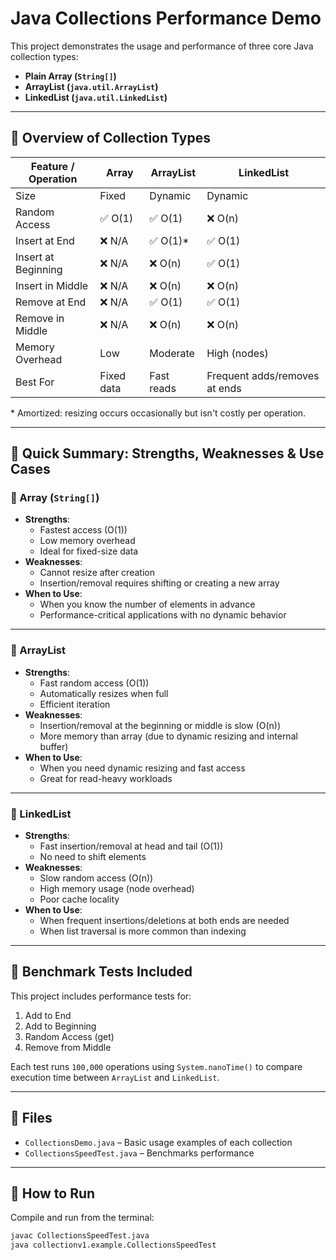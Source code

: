 # Java Collections Performance Demo

This project demonstrates the usage and performance of three core Java collection types:

- **Plain Array (`String[]`)**
- **ArrayList (`java.util.ArrayList`)**
- **LinkedList (`java.util.LinkedList`)**

---

## 📌 Overview of Collection Types

| Feature / Operation     | Array       | ArrayList     | LinkedList    |
|-------------------------|-------------|---------------|---------------|
| Size                    | Fixed       | Dynamic       | Dynamic       |
| Random Access           | ✅ O(1)      | ✅ O(1)        | ❌ O(n)        |
| Insert at End           | ❌ N/A       | ✅ O(1)*       | ✅ O(1)        |
| Insert at Beginning     | ❌ N/A       | ❌ O(n)        | ✅ O(1)        |
| Insert in Middle        | ❌ N/A       | ❌ O(n)        | ❌ O(n)        |
| Remove at End           | ❌ N/A       | ✅ O(1)        | ✅ O(1)        |
| Remove in Middle        | ❌ N/A       | ❌ O(n)        | ❌ O(n)        |
| Memory Overhead         | Low         | Moderate      | High (nodes)  |
| Best For                | Fixed data  | Fast reads    | Frequent adds/removes at ends |

\* Amortized: resizing occurs occasionally but isn't costly per operation.

---

## 🧠 Quick Summary: Strengths, Weaknesses & Use Cases

### 🔹 Array (`String[]`)
- **Strengths**:
    - Fastest access (O(1))
    - Low memory overhead
    - Ideal for fixed-size data
- **Weaknesses**:
    - Cannot resize after creation
    - Insertion/removal requires shifting or creating a new array
- **When to Use**:
    - When you know the number of elements in advance
    - Performance-critical applications with no dynamic behavior

---

### 🔸 ArrayList
- **Strengths**:
    - Fast random access (O(1))
    - Automatically resizes when full
    - Efficient iteration
- **Weaknesses**:
    - Insertion/removal at the beginning or middle is slow (O(n))
    - More memory than array (due to dynamic resizing and internal buffer)
- **When to Use**:
    - When you need dynamic resizing and fast access
    - Great for read-heavy workloads

---

### 🔻 LinkedList
- **Strengths**:
    - Fast insertion/removal at head and tail (O(1))
    - No need to shift elements
- **Weaknesses**:
    - Slow random access (O(n))
    - High memory usage (node overhead)
    - Poor cache locality
- **When to Use**:
    - When frequent insertions/deletions at both ends are needed
    - When list traversal is more common than indexing

---

## 🧪 Benchmark Tests Included

This project includes performance tests for:

1. Add to End
2. Add to Beginning
3. Random Access (get)
4. Remove from Middle

Each test runs `100,000` operations using `System.nanoTime()` to compare execution time between `ArrayList` and `LinkedList`.

---

## 📂 Files

- `CollectionsDemo.java` – Basic usage examples of each collection
- `CollectionsSpeedTest.java` – Benchmarks performance

---

## 🚀 How to Run

Compile and run from the terminal:

```bash
javac CollectionsSpeedTest.java
java collectionv1.example.CollectionsSpeedTest
